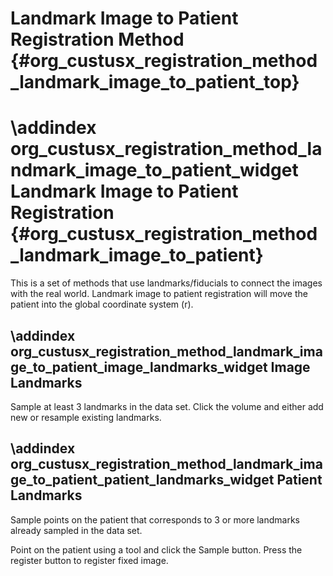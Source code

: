 Landmark Image to Patient Registration Method {#org_custusx_registration_method_landmark_image_to_patient_top}
===================

\addindex org_custusx_registration_method_landmark_image_to_patient_widget
Landmark Image to Patient Registration {#org_custusx_registration_method_landmark_image_to_patient}
===========================================================

This is a set of methods that use landmarks/fiducials to connect the images with the real world.
Landmark image to patient registration will move the patient into the global coordinate system (r).

\addindex org_custusx_registration_method_landmark_image_to_patient_image_landmarks_widget
Image Landmarks
-----------------------------------------------------------

Sample at least 3 landmarks in the data set.
Click the volume and either add new or resample existing landmarks.


\addindex org_custusx_registration_method_landmark_image_to_patient_patient_landmarks_widget
Patient Landmarks
-----------------------------------------------------------

Sample points on the patient that corresponds to 3 or more landmarks already sampled in the data set.

Point on the patient using a tool and click the Sample button.
Press the register button to register fixed image.
